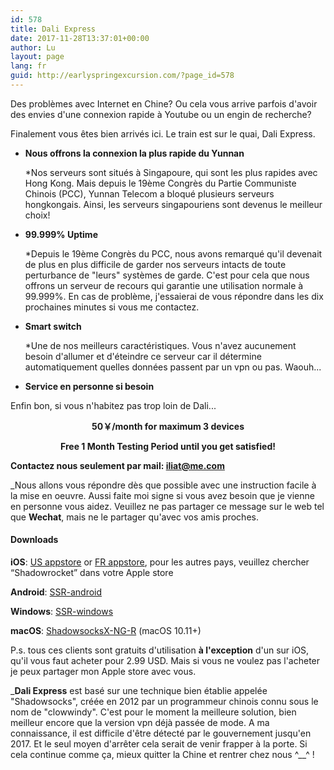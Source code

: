 ```yaml
---
id: 578
title: Dali Express
date: 2017-11-28T13:37:01+00:00
author: Lu
layout: page
lang: fr
guid: http://earlyspringexcursion.com/?page_id=578
---
```

Des problèmes avec Internet en Chine? Ou cela vous arrive parfois d'avoir des envies d'une connexion rapide à Youtube ou un engin de recherche? 

Finalement vous êtes bien arrivés ici. Le train est sur le quai, Dali Express.

- **Nous offrons la connexion la plus rapide du Yunnan**

  *Nos serveurs sont situés à Singapoure, qui sont les plus rapides avec Hong Kong. Mais depuis le 19ème Congrès du Partie Communiste Chinois (PCC), Yunnan Telecom a bloqué plusieurs serveurs hongkongais. Ainsi, les serveurs singapouriens sont devenus le meilleur choix! 


- **99.999% Uptime**

  *Depuis le 19ème Congrès du PCC, nous avons remarqué qu'il devenait de plus en plus difficile de garder nos serveurs intacts de toute perturbance de "leurs" systèmes de garde. C'est pour cela que nous offrons un serveur de recours qui garantie une utilisation normale à 99.999%. En cas de problème, j'essaierai de vous répondre dans les dix prochaines minutes si vous me contactez.


- **Smart switch**

  *Une de nos meilleurs caractéristiques. Vous n'avez aucunement besoin d'allumer et d'éteindre ce serveur car il détermine automatiquement quelles données passent par un vpn ou pas. Waouh...

- **Service en personne si besoin**

Enfin bon, si vous n'habitez pas trop loin de Dali...

<p style="text-align: center;">
  <strong>50￥/month for maximum 3 devices</strong>
</p>

<p style="text-align: center;">
  <strong>Free 1 Month Testing Period until you get satisfied!</strong>
</p>

**Contactez nous seulement par mail: <iliat@me.com>**

_Nous allons vous répondre dès que possible avec une instruction facile à la mise en oeuvre. Aussi faite moi signe si vous avez besoin que je vienne en personne vous aidez. 
Veuillez ne pas partager ce message sur le web tel que **Wechat**, mais ne le partager qu'avec vos amis proches.


#### **Downloads**

**iOS**: [US appstore](https://itunes.apple.com/us/app/shadowrocket/id932747118?mt=8) or [FR appstore](https://itunes.apple.com/fr/app/shadowrocket/id932747118?mt=8), pour les autres pays, veuillez chercher &#8220;Shadowrocket&#8221; dans votre Apple store

**Android**: [SSR-android](https://github.com/shadowsocksr-backup/shadowsocksr-android/releases/download/3.4.0.8/shadowsocksr-release.apk)

**Windows**: [SSR-windows](http://earlyspringexcursion.com/ssr.zip)

**macOS**: [ShadowsocksX-NG-R](https://github.com/qinyuhang/ShadowsocksX-NG-R/releases/download/1.4.3-R8-build2/ShadowsocksX-NG-R8.dmg) (macOS 10.11+)

P.s. tous ces clients sont gratuits d'utilisation **à l'exception** d'un sur iOS, qu'il vous faut acheter pour 2.99 USD. Mais si vous ne voulez pas l'acheter je peux partager mon Apple store avec vous.

_**Dali Express** est basé sur une technique bien établie appelée "Shadowsocks", créée en 2012 par un programmeur chinois connu sous le nom de "clowwindy". C'est pour le moment la meilleure solution, bien meilleur encore que la version vpn déjà passée de mode. A ma connaissance, il est difficile d'être détecté par le gouvernement jusqu'en 2017. Et le seul moyen d'arrêter cela serait de venir frapper à la porte.
Si cela continue comme ça, mieux quitter la Chine et rentrer chez nous ^__^ ! 
